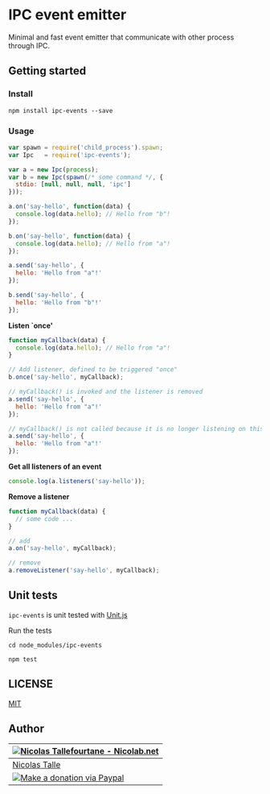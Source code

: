 # IPC event emitter

Minimal and fast event emitter that communicate with other process through IPC.

## Getting started

### Install

```shell
npm install ipc-events --save
```

### Usage

```js
var spawn = require('child_process').spawn;
var Ipc   = require('ipc-events');

var a = new Ipc(process);
var b = new Ipc(spawn(/* some command */, {
  stdio: [null, null, null, 'ipc']
}));

a.on('say-hello', function(data) {
  console.log(data.hello); // Hello from "b"!
});

b.on('say-hello', function(data) {
  console.log(data.hello); // Hello from "a"!
});

a.send('say-hello', {
  hello: 'Hello from "a"!'
});

b.send('say-hello', {
  hello: 'Hello from "b"!'
});
```

__Listen `once'__

```js
function myCallback(data) {
  console.log(data.hello); // Hello from "a"!
}

// Add listener, defined to be triggered "once"
b.once('say-hello', myCallback);

// myCallback() is invoked and the listener is removed
a.send('say-hello', {
  hello: 'Hello from "a"!'
});

// myCallback() is not called because it is no longer listening on this event
a.send('say-hello', {
  hello: 'Hello from "a"!'
});
```

__Get all listeners of an event__

```js
console.log(a.listeners('say-hello'));
```

__Remove a listener__

```js
function myCallback(data) {
  // some code ...
}

// add
a.on('say-hello', myCallback);

// remove
a.removeListener('say-hello', myCallback);
```


## Unit tests

`ipc-events` is unit tested with [Unit.js](https://github.com/unitjs/unit.js)

Run the tests
```shell
cd node_modules/ipc-events

npm test
```


## LICENSE

[MIT](https://github.com/Nicolab/node-ipc-events/blob/master/LICENSE)


## Author

| [![Nicolas Tallefourtane - Nicolab.net](http://www.gravatar.com/avatar/d7dd0f4769f3aa48a3ecb308f0b457fc?s=64)](http://nicolab.net) |
|---|
| [Nicolas Talle](http://nicolab.net) |
| [![Make a donation via Paypal](https://www.paypalobjects.com/en_US/i/btn/btn_donate_SM.gif)](https://www.paypal.com/cgi-bin/webscr?cmd=_s-xclick&hosted_button_id=PGRH4ZXP36GUC) |
